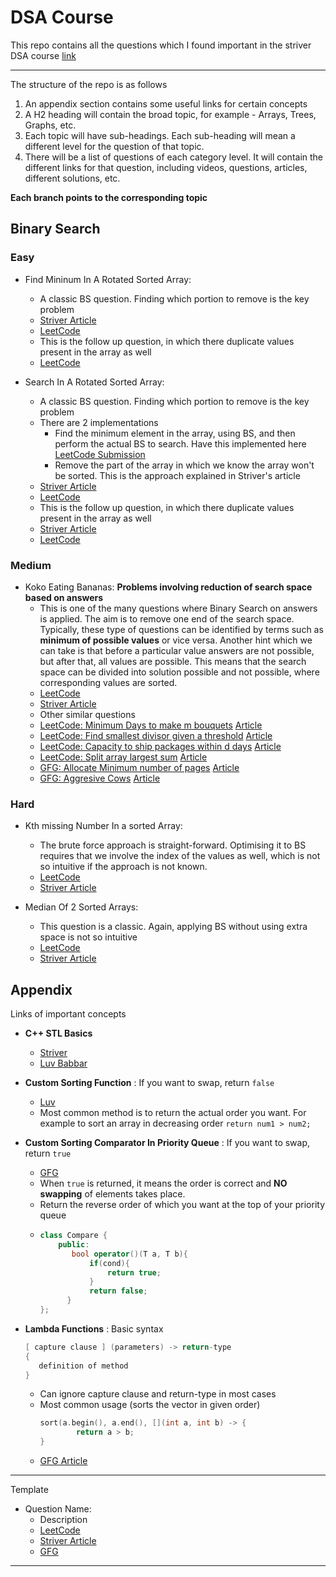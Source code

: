 # DSA Course
This repo contains all the questions which I found important in the striver DSA course [link](https://takeuforward.org/strivers-a2z-dsa-course/strivers-a2z-dsa-course-sheet-2)

---

The structure of the repo is as follows 
1. An appendix section contains some useful links for certain concepts
2. A H2 heading will contain the broad topic, for example - Arrays, Trees, Graphs, etc.
3. Each topic will have sub-headings. Each sub-heading will mean a different level for the question of that topic.
4. There will be a list of questions of each category level. It will contain the different links for that question, including videos, questions, articles, different solutions, etc.

**Each branch points to the corresponding topic**

## Binary Search

### Easy

 * Find Mininum In A Rotated Sorted Array:
   * A classic BS question. Finding which portion to remove is the key problem
   * [Striver Article](https://takeuforward.org/data-structure/minimum-in-rotated-sorted-array/)  
   * [LeetCode](https://leetcode.com/problems/find-minimum-in-rotated-sorted-array/description/)
   * This is the follow up question, in which there duplicate values present in the array as well
   * [LeetCode](https://leetcode.com/problems/find-minimum-in-rotated-sorted-array-ii/description/) 

 * Search In A Rotated Sorted Array:
   * A classic BS question. Finding which portion to remove is the key problem
   * There are 2 implementations
     * Find the minimum element in the array, using BS, and then perform the actual BS to search. Have this implemented here [LeetCode Submission](https://leetcode.com/problems/search-in-rotated-sorted-array/submissions/752863779/)
     * Remove the part of the array in which we know the array won't be sorted. This is the approach explained in Striver's article 
   * [Striver Article](https://takeuforward.org/data-structure/search-element-in-a-rotated-sorted-array/)  
   * [LeetCode](https://leetcode.com/problems/search-in-rotated-sorted-array/description/)
   * This is the follow up question, in which there duplicate values present in the array as well
   * [Striver Article](https://takeuforward.org/data-structure/search-element-in-a-rotated-sorted-array-ii/)  
   * [LeetCode](https://leetcode.com/problems/search-in-rotated-sorted-array-ii/description/) 

### Medium 

 * Koko Eating Bananas: **Problems involving reduction of search space based on answers**
   * This is one of the many questions where Binary Search on answers is applied. The aim is to remove one end of the search space. Typically, these type of questions can be identified by terms such as **minimum of possible values** or vice versa. Another hint which we can take is that before a particular value answers are not possible, but after that, all values are possible. This means that the search space can be divided into solution possible and not possible, where corresponding values are sorted. 
   * [LeetCode](https://leetcode.com/problems/koko-eating-bananas/description/)  
   * [Striver Article](https://takeuforward.org/binary-search/koko-eating-bananas/)
   * Other similar questions
   * [LeetCode: Minimum Days to make m bouquets](https://leetcode.com/problems/minimum-number-of-days-to-make-m-bouquets/description/) [Article](https://takeuforward.org/arrays/minimum-days-to-make-m-bouquets/)
   * [LeetCode: Find smallest divisor given a threshold](https://leetcode.com/problems/find-the-smallest-divisor-given-a-threshold/description/) [Article](https://takeuforward.org/arrays/find-the-smallest-divisor-given-a-threshold/)
   * [LeetCode: Capacity to ship packages within d days](https://leetcode.com/problems/capacity-to-ship-packages-within-d-days/description/) [Article](https://takeuforward.org/arrays/capacity-to-ship-packages-within-d-days/)
   * [LeetCode: Split array largest sum](https://leetcode.com/problems/split-array-largest-sum/description/) [Article](https://takeuforward.org/arrays/split-array-largest-sum/)
   * [GFG: Allocate Minimum number of pages](https://www.geeksforgeeks.org/problems/allocate-minimum-number-of-pages0937/1) [Article](https://takeuforward.org/data-structure/allocate-minimum-number-of-pages/)
   * [GFG: Aggresive Cows](https://www.geeksforgeeks.org/problems/aggressive-cows/0) [Article](https://takeuforward.org/data-structure/aggressive-cows-detailed-solution/)
  
### Hard
  
 * Kth missing Number In a sorted Array:
   * The brute force approach is straight-forward. Optimising it to BS requires that we involve the index of the values as well, which is not so intuitive if the approach is not known. 
   * [LeetCode](https://takeuforward.org/arrays/kth-missing-positive-number/)  
   * [Striver Article](https://takeuforward.org/arrays/kth-missing-positive-number/)  
   
 * Median Of 2 Sorted Arrays:
   * This question is a classic. Again, applying BS without using extra space is not so intuitive
   * [LeetCode](https://leetcode.com/problems/median-of-two-sorted-arrays/)  
   * [Striver Article](https://takeuforward.org/data-structure/median-of-two-sorted-arrays-of-different-sizes/)  
   


## Appendix
Links of important concepts 
* **C++ STL Basics**
  * [Striver](https://www.youtube.com/watch?v=RRVYpIET_RU)
  * [Luv Babbar](https://www.youtube.com/watch?v=WgMPrLX-zsA)
    
* **Custom Sorting Function** : If you want to swap, return `false`
  * [Luv](https://www.youtube.com/watch?v=3pvZhwp0U9w)
  * Most common method is to return the actual order you want. For example to sort an array in decreasing order `return num1 > num2;`
    
* **Custom Sorting Comparator In Priority Queue** : If you want to swap, return `true` 
  * [GFG](https://www.geeksforgeeks.org/custom-comparator-in-priority_queue-in-cpp-stl/)
  * When `true` is returned, it means the order is correct and **NO swapping** of elements takes place.
  * Return the reverse order of which you want at the top of your priority queue
  * ```cpp
    class Compare {
        public:
           bool operator()(T a, T b){
               if(cond){
                   return true;
               }
               return false;
          }
    };
    ```
    
* **Lambda Functions** : Basic syntax
  ```cpp
  [ capture clause ] (parameters) -> return-type  
  {   
     definition of method   
  } 
  ```
  * Can ignore capture clause and return-type in most cases
  * Most common usage (sorts the vector in given order)
    ```cpp
    sort(a.begin(), a.end(), [](int a, int b) -> {
    		return a > b;
    }
    ```
  * [GFG Article](https://www.geeksforgeeks.org/lambda-expression-in-c/)
     
---

Template

 * Question Name:
   * Description 
   * [LeetCode]()  
   * [Striver Article]()  
   * [GFG]()  

---
